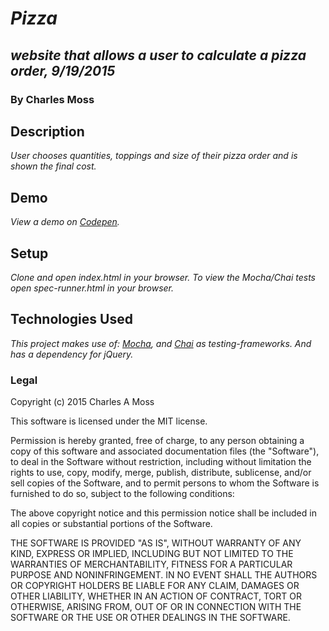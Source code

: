 # _Pizza_
## _website that allows a user to calculate a pizza order, 9/19/2015_
### By Charles Moss
## Description
_User chooses quantities, toppings and size of their pizza order and is shown the final cost._

## Demo

_View a demo on [Codepen](http://codepen.io/CharlesAMoss/full/LpZbyp)._

## Setup
_Clone and open index.html in your browser. To view the Mocha/Chai tests open spec-runner.html in your browser._  

## Technologies Used
_This project makes use of: [Mocha](https://mochajs.org/), and [Chai](http://chaijs.com/) as testing-frameworks. And has a dependency for jQuery._

### Legal
Copyright (c) 2015 Charles A Moss

This software is licensed under the MIT license.

Permission is hereby granted, free of charge, to any person obtaining a copy of this software and associated documentation files (the "Software"), to deal in the Software without restriction, including without limitation the rights to use, copy, modify, merge, publish, distribute, sublicense, and/or sell copies of the Software, and to permit persons to whom the Software is furnished to do so, subject to the following conditions:

The above copyright notice and this permission notice shall be included in all copies or substantial portions of the Software.

THE SOFTWARE IS PROVIDED "AS IS", WITHOUT WARRANTY OF ANY KIND, EXPRESS OR IMPLIED, INCLUDING BUT NOT LIMITED TO THE WARRANTIES OF MERCHANTABILITY, FITNESS FOR A PARTICULAR PURPOSE AND NONINFRINGEMENT. IN NO EVENT SHALL THE AUTHORS OR COPYRIGHT HOLDERS BE LIABLE FOR ANY CLAIM, DAMAGES OR OTHER LIABILITY, WHETHER IN AN ACTION OF CONTRACT, TORT OR OTHERWISE, ARISING FROM, OUT OF OR IN CONNECTION WITH THE SOFTWARE OR THE USE OR OTHER DEALINGS IN THE SOFTWARE.

